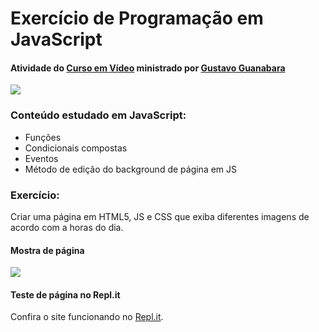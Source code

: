 # Exercício de Programação em JavaScript

#### Atividade do [Curso em Vídeo](https://www.cursoemvideo.com/cursos/ "Curso em Vídeo") ministrado por [Gustavo Guanabara](https://www.cursoemvideo.com/sobre/ "Gustavo Guanabara")

![](https://www.cursoemvideo.com/wp-content/uploads/2019/08/cursoemvideo-logo.png)

### Conteúdo estudado em JavaScript:
 - Funções
 - Condicionais compostas 
 - Eventos
 - Método de edição do background de página em JS
 
### Exercício:
Criar uma página em HTML5, JS e CSS que exiba diferentes imagens de acordo com a horas do dia.

#### Mostra de página

![](https://i.imgur.com/Cy0J412.png)

#### Teste de página no Repl.it
Confira o site funcionando no [Repl.it](https://hora-do-dia.tgama85.repl.co/ "Repl.it").
